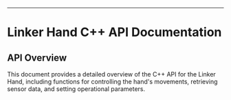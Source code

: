 
---

# Linker Hand C++ API Documentation

## API Overview

This document provides a detailed overview of the C++ API for the Linker Hand, including functions for controlling the hand's movements, retrieving sensor data, and setting operational parameters.
